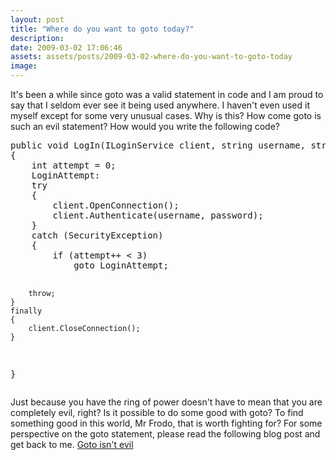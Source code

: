 ```yaml
---
layout: post
title: "Where do you want to goto today?"
description:
date: 2009-03-02 17:06:46
assets: assets/posts/2009-03-02-where-do-you-want-to-goto-today
image: 
---
```


<p>It's been a while since goto was a valid statement in code and I am proud to say that I seldom ever see it being used anywhere. I haven't even used it myself except for some very unusual cases.  Why is this? How come goto is such an evil statement? How would you write the following code?</p>
<pre class="brush: csharp">public void LogIn(ILoginService client, string username, string password)
{
    int attempt = 0;
    LoginAttempt:
    try
    {
        client.OpenConnection();
        client.Authenticate(username, password);
    }
    catch (SecurityException)
    {
        if (attempt++ < 3)
            goto LoginAttempt;

        throw;
    }
    finally
    {
        client.CloseConnection();
    }
}</pre>
<p>Just because you have the ring of power doesn't have to mean that you are completely evil, right? Is it possible to do some good with goto? To find something good in this world, Mr Frodo, that is worth fighting for?  For some perspective on the goto statement, please read the following blog post and get back to me.  <a href="http://netevil.org/blog/2004/jul/goto-isnt-evil">Goto isn't evil</a></p>
